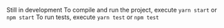 Still in development
To compile and run the project, execute `yarn start` or `npm start`
To run tests, execute `yarn test` or `npm test`

